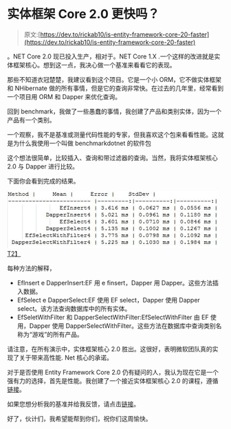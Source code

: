 # 实体框架 Core 2.0 更快吗？

> 原文:[https://dev.to/rickab10/is-entity-framework-core-20-faster](https://dev.to/rickab10/is-entity-framework-core-20-faster)

。NET Core 2.0 现已投入生产，相对于。NET Core 1.X .一个这样的改进就是实体框架核心。想到这一点，我决心做一个基准来看看它的表现。

那些不知道衣冠楚楚，我建议看到这个项目。它是一个小 ORM，它不做实体框架和 NHibernate 做的所有事情，但是它的查询非常快。在过去的几年里，经常看到一个项目用 ORM 和 Dapper 来优化查询。

回到 benchmark，我做了一些愚蠢的事情，我创建了产品和类别实体，因为一个产品有一个类别。

一个观察，我不是基准或测量代码性能的专家，但我喜欢这个包来看看性能。这就是为什么我使用一个叫做 benchmarkdotnet 的软件包

这个想法很简单，比较插入、查询和带过滤器的查询。当然，我将实体框架核心 2.0 与 Dapper 进行比较。

下面你会看到完成的结果。

[![](img/f2c3586df270163eecb7ca9b6e41f20b.png)T2】](https://res.cloudinary.com/practicaldev/image/fetch/s--iZiz8UUg--/c_limit%2Cf_auto%2Cfl_progressive%2Cq_auto%2Cw_880/http://stephanybatista.com/wp-content/uploads/2017/08/benchmark.jpg)

每种方法的解释，

*   EfInsert e DapperInsert:EF 用 e finsert，Dapper 用 Dapper。这些方法插入数据。
*   EfSelect e DapperSelect:EF 使用 EF select，Dapper 使用 Dapper select。该方法查询数据库中的所有实体。
*   EfSeletWithFilter 和 DapperSelectWithFilter:EfSelectWithFilter 由 EF 使用，Dapper 使用 DapperSelectWithFilter。这些方法在数据库中查询类别名称为“游戏”的所有产品。

请注意，在所有演示中，实体框架核心 2.0 胜出。这很好，表明微软团队真的实现了关于带来高性能. Net 核心的承诺。

对于是否使用 Entity Framework Core 2.0 仍有疑问的人，我认为现在它是一个强有力的选择，首先是性能。我创建了一个接近实体框架核心 2.0 的课程，遵循[链接](https://www.udemy.com/aspnet-core-20-learn-concepts-and-creating-an-web-app)。

如果您想分析我的基准并给我反馈，请点击[链接](https://github.com/StephanyBatista/benchmarkef)。

好了，伙计们，我希望能帮到你们，祝你们这周愉快。